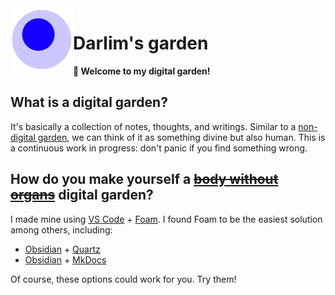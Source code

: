 <img src="attachments/foam-icon.png" width=100 align="left">

# Darlim's garden

**👋 Welcome to my digital garden!**

## What is a digital garden?
It's basically a collection of notes, thoughts, and writings. Similar to a [non-digital garden](https://www.gutenberg.org/files/46964/46964-h/46964-h.htm), we can think of it as something divine but also human. This is a continuous work in progress: don't panic if you find something wrong.

## How do you make yourself a <del>[body without organs](https://www.generation-online.org/p/fpdeleuze2.htm)</del> digital garden?

I made mine using [VS Code](https://code.visualstudio.com/) + [Foam](https://github.com/foambubble/foam-template). 
I found Foam to be the easiest solution among others, including:

- [Obsidian](https://obsidian.md/) + [Quartz](https://quartz.jzhao.xyz/)
- [Obsidian](docs/Obsidian.md) + [MkDocs](https://github.com/jobindj/obsidian-publish-mkdocs)

Of course, these options could work for you. Try them!